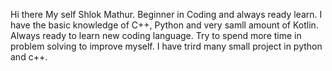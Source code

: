 Hi there My self Shlok Mathur. Beginner in Coding and always ready learn. I have the basic knowledge of C++, Python and very samll amount of Kotlin. Always ready to learn new coding language. Try to spend more time in problem solving to improve myself. I have trird many small project in python and c++.
